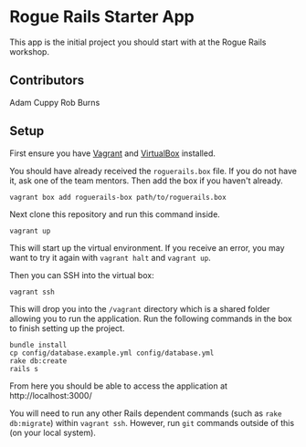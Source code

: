 # Rogue Rails Starter App

This app is the initial project you should start with at the Rogue Rails workshop.

## Contributors

Adam Cuppy
Rob Burns

## Setup

First ensure you have [Vagrant](http://www.vagrantup.com) and [VirtualBox](https://www.virtualbox.org/wiki/Downloads) installed.

You should have already received the `roguerails.box` file. If you do not have it, ask one of the team mentors. Then add the box if you haven't already.

```
vagrant box add roguerails-box path/to/roguerails.box
```

Next clone this repository and run this command inside.

```
vagrant up
```

This will start up the virtual environment. If you receive an error, you may want to try it again with `vagrant halt` and `vagrant up`.

Then you can SSH into the virtual box:

```
vagrant ssh
```

This will drop you into the `/vagrant` directory which is a shared folder allowing you to run the application. Run the following commands in the box to finish setting up the project.

```
bundle install
cp config/database.example.yml config/database.yml
rake db:create
rails s
```

From here you should be able to access the application at http://localhost:3000/

You will need to run any other Rails dependent commands (such as `rake db:migrate`) within `vagrant ssh`. However, run `git` commands outside of this (on your local system).
